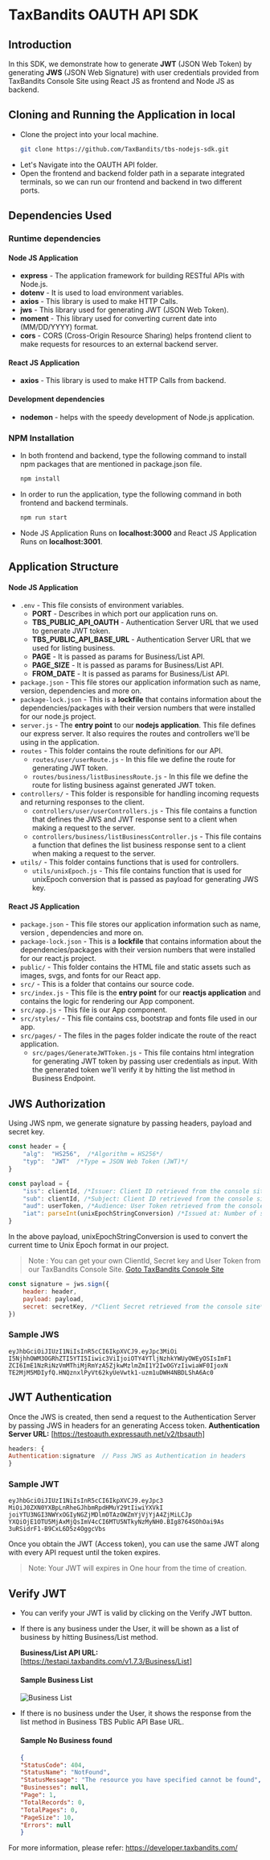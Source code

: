 ﻿# TaxBandits OAUTH API SDK
## Introduction
In this SDK, we demonstrate how to generate **JWT** (JSON Web Token) by generating **JWS** (JSON Web Signature) with user credentials provided from TaxBandits Console Site using React JS as frontend and Node JS as backend.
## Cloning and Running the Application in local

 - Clone the project into your local machine.
    ```bash
    git clone https://github.com/TaxBandits/tbs-nodejs-sdk.git
    ```
 - Let's Navigate into the OAUTH API folder.
 - Open the frontend and backend folder path in a separate integrated terminals, so we can run our frontend and backend in two different ports.

## Dependencies Used
### Runtime dependencies
#### Node JS Application
 - **express** - The application framework for building RESTful APIs with Node.js.
 - **dotenv** - It is used to load environment variables.
 - **axios** - This library is used to make HTTP Calls.
 - **jws** - This library used for generating JWT (JSON Web Token).
 - **moment** - This library used for converting current date into (MM/DD/YYYY) format.
 - **cors** - CORS (Cross-Origin Resource Sharing) helps frontend client to make requests for resources to an external backend server.
#### React JS Application
 - **axios** - This library is used to make HTTP Calls from backend.
#### Development dependencies
 - **nodemon** - helps with the speedy development of Node.js application.
 ### NPM Installation
 - In both frontend and backend, type the following command to install npm packages that are mentioned in package.json file. 
    ```bash
    npm install
    ```
 - In order to run the application, type the following command in both frontend and backend terminals. 
    ```bash
    npm run start
    ```
 - Node JS Application Runs on  **localhost:3000** and React JS Application Runs on  **localhost:3001**.

## Application Structure
#### Node JS Application
-   `.env`  - This file consists of environment variables.
    - **PORT** - Describes in which port our application runs on.
    - **TBS_PUBLIC_API_OAUTH** - Authentication Server URL that we used to generate JWT token.
    -  **TBS_PUBLIC_API_BASE_URL** - Authentication Server URL that we used for listing business.
    - **PAGE** - It is passed as params for Business/List API.
    - **PAGE_SIZE** - It is passed as params for Business/List API.
	- **FROM_DATE** - It is passed as params for Business/List API.
-   `package.json`  - This file stores our application information such as name, version, dependencies and more on. 
-   `package-lock.json`  - This is a **lockfile** that contains information about the dependencies/packages with their version numbers that were installed for our node.js project.
-   `server.js`  - The **entry point** to our **nodejs application**. This file defines our express server. It also requires the routes and controllers we'll be using in the application.
-   `routes`  - This folder contains the route definitions for our API.
    -   `routes/user/userRoute.js`  - In this file we define the route for generating JWT token.
    -  `routes/business/listBusinessRoute.js`  - In this file we define the route for listing business against generated JWT token.
-   `controllers/`  - This folder is responsible for handling incoming requests and returning responses to the client.
    -   `controllers/user/userControllers.js`  - This file contains a function that defines the JWS and JWT response sent to a client when making a request to the server.
    - `controllers/business/listBusinessController.js`  - This file contains a function that defines the list business response sent to a client when making a request to the server.
-   `utils/`  - This folder contains functions that is used for controllers.
    -   `utils/unixEpoch.js`  - This file contains function that is used for unixEpoch conversion that is passed as payload for generating JWS key.
#### React JS Application
-   `package.json`  - This file stores our application information such as name, version , dependencies and more on. 
-   `package-lock.json`  - This is a **lockfile** that contains information about the dependencies/packages with their version numbers that were installed for our react.js project.
-   `public/`  - This folder contains the HTML file and static assets such as images, svgs, and fonts for our React app.
-   `src/`  - This is a folder that contains our source code.
-   `src/index.js`  - This file is the **entry point** for our **reactjs application** and contains the logic for rendering our App component. 
-   `src/app.js`  -  This file is our App component.
-   `src/styles/`  -  This file contains css, bootstrap and fonts file used in our app.
-   `src/pages/`  -  The files in the pages folder indicate the route of the react application.
    -   `src/pages/GenerateJWTToken.js`  - This file contains html integration for generating JWT token by passing user credentials as input. With the generated token we'll verify it by hitting the list method in Business Endpoint.

## JWS Authorization
Using JWS npm, we generate signature by passing headers, payload and secret key.
```js
const header = {  
    "alg":  "HS256",  /*Algorithm = HS256*/  
    "typ":  "JWT"  /*Type = JSON Web Token (JWT)*/  
}
```
```javascript
const payload = {
    "iss": clientId, /*Issuer: Client ID retrieved from the console site*/
    "sub": clientId, /*Subject: Client ID retrieved from the console site*/
    "aud": userToken, /*Audience: User Token retrieved from the console site*/
    "iat": parseInt(unixEpochStringConversion) /*Issued at: Number of seconds from Jan 1 1970 00:00:00 (Unix epoch format)*/
}
```
In the above payload, unixEpochStringConversion is used to convert the current time to Unix Epoch format in our project.

>Note : You can get your own ClientId, Secret key and User Token from our TaxBandits Console Site. [Goto TaxBandits Console Site](https://sandbox.taxbandits.com/)

```javascript
const signature = jws.sign({
    header: header,
    payload: payload,
    secret: secretKey, /*Client Secret retrieved from the console site*/
})
```
### Sample JWS
```
eyJhbGciOiJIUzI1NiIsInR5cCI6IkpXVCJ9.eyJpc3MiOi  
I5NjhhOWM3OGRhZTI5YTI5Iiwic3ViIjoiOTY4YTljNzhkYWUyOWEyOSIsImF1  
ZCI6ImE1NzRiNzVmMThiMjRmYzA5ZjkwMzlmZmI1Y2IwOGYzIiwiaWF0IjoxN  
TE2MjM5MDIyfQ.HNQznxlPyVt62kyUeVwtk1-uzm1uDWH4NBDLShA6Ac0
```
## JWT Authentication
Once the JWS is created, then send a request to the Authentication Server by passing JWS in headers for an generating Access token.
**Authentication Server URL:** [https://testoauth.expressauth.net/v2/tbsauth]
```javascript
headers: {
Authentication:signature  // Pass JWS as Authentication in headers
}
```
### Sample JWT
```
eyJhbGciOiJIUzI1NiIsInR5cCI6IkpXVCJ9.eyJpc3  
MiOiJ0ZXN0YXBpLnRheGJhbmRpdHMuY29tIiwiYXVkI  
joiYTU3NGI3NWYxOGIyNGZjMDlmOTAzOWZmYjVjYjA4ZjMiLCJp  
YXQiOjE1OTU5MjAxMjQsImV4cCI6MTU5NTkyNzMyNH0.BIg8764SOhOai9As  
3uRSidrF1-B9CxL6D5z4OggcVbs
```
Once you obtain the JWT (Access token), you can use the same JWT along with every API request until the token expires.

>Note: Your JWT will expires in One hour from the time of creation.

## Verify JWT
- You can verify your JWT is valid by clicking on the Verify JWT button.
- If there is any business under the User, it will be shown as a list of business by hitting Business/List method.

    **Business/List API URL:** [https://testapi.taxbandits.com/v1.7.3/Business/List] 
    #### Sample Business List
    ![Business List](./TBS_OAUTH_FRONTEND//public//images//listbusiness.png)

- If there is no business under the User, it shows the response from the list method in Business TBS Public API Base URL.
    #### Sample No Business found
    ```json
    {
    "StatusCode": 404,
    "StatusName": "NotFound",
    "StatusMessage": "The resource you have specified cannot be found",
    "Businesses": null,
    "Page": 1,
    "TotalRecords": 0,
    "TotalPages": 0,
    "PageSize": 10,
    "Errors": null
    }
    ```

For more information, please refer: https://developer.taxbandits.com/


